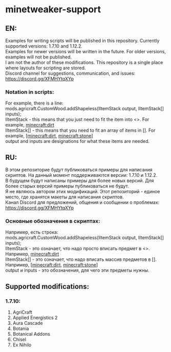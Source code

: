 # minetweaker-support

## EN:
Examples for writing scripts will be published in this repository. Currently supported versions: 1.7.10 and 1.12.2.<br/>
Examples for newer versions will be written in the future. For older versions, examples will not be published.<br/>
I am not the author of these modifications. This repository is a single place where layouts for scripting are stored.<br/>
Discord channel for suggestions, communication, and issues: https://discord.gg/XFMHYtqXYp

### Notation in scripts:
For example, there is a line: mods.agricraft.CustomWood.addShapeless(IItemStack output, IItemStack[] inputs);<br/>
IItemStack - this means that you just need to fit the item into <>. For example, <minecraft:dirt><br/>
IItemStack[] - this means that you need to fit an array of items in []. For example, [<minecraft:dirt>, <minecraft:stone>]<br/>
output and inputs are designations for what these items are needed.<br/>


## RU:
В этом репозиторие будут публиковаться примеры для написания скриптов. На данный момент поддерживаются версии: 1.7.10 и 1.12.2.<br/>
В будущем будут написаны примеры для более новых версий. Для более старых версий примеры публиковаться не будут.<br/>
Я не являюсь автором этих модификаций. Этот репозиторий - единое место, где хранятся макеты для написания скриптов.<br/>
Канал Discord для предложений, общения и сообщении о проблемах: https://discord.gg/XFMHYtqXYp

### Основные обозначения в скриптах:
Например, есть строка: mods.agricraft.CustomWood.addShapeless(IItemStack output, IItemStack[] inputs);<br/>
IItemStack - это означает, что надо просто вписать предмет в <>. Например, <minecraft:dirt><br/>
IItemStack[] - это означает, что надо вписать массив предметов в []. Например, [<minecraft:dirt>, <minecraft:stone>]<br/>
output и inputs - это обозначения, для чего эти предметы нужны.


## Supported modifications:

### 1.7.10:
1. AgriCraft
2. Applied Energistics 2
3. Aura Cascade
4. Botania
5. Botanical Addons
6. Chisel
7. Ex Nihilo